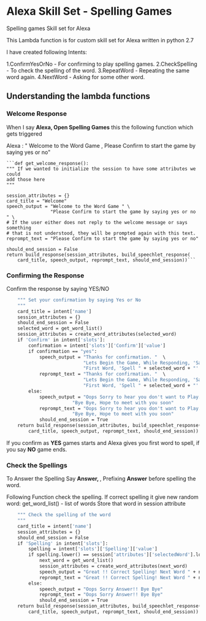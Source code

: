 # Alexa Skill Set - Spelling Games
Spelling games Skill set for Alexa

This Lambda function is for custom skill set for Alexa written in python 2.7

I have created following Intents:

1.ConfirmYesOrNo -  For confirming to play spelling games.
2.CheckSpelling -  To check the spelling of the word.
3.RepeatWord -  Repeating the same word again.
4.NextWord - Asking for some other word.

## Understanding the lambda functions

### Welcome Response

When I say **Alexa, Open Spelling Games** this the following function which gets triggered

Alexa : " Welcome to the Word Game , Please Confirm to start the game by saying yes or no"

    ```def get_welcome_response():                                                                          
    """ If we wanted to initialize the session to have some attributes we could                      
    add those here                                                                                   
    """                                                                                              
                                                                                                     
    session_attributes = {}                                                                          
    card_title = "Welcome"                                                                           
    speech_output = "Welcome to the Word Game " \                                                    
                    "Please Confirm to start the game by saying yes or no " \                        
    # If the user either does not reply to the welcome message or says something                     
    # that is not understood, they will be prompted again with this text.                            
    reprompt_text = "Please Confirm to start the game by saying yes or no"                           
                                                                                                     
    should_end_session = False                                                                       
    return build_response(session_attributes, build_speechlet_response(                              
        card_title, speech_output, reprompt_text, should_end_session))```
        
### Confirming the Response

Confirm the response by saying YES/NO

```def get_confirmation(intent, session):                                                               
    """ Set your confirmation by saying Yes or No                                                    
    """                                                                                              
    card_title = intent['name']                                                                      
    session_attributes = {}                                                                          
    should_end_session = False                                                                       
    selected_word = get_word_list()                                                                  
    session_attributes = create_word_attributes(selected_word)                                       
    if 'Confirm' in intent['slots']:                                                                 
        confirmation = intent['slots']['Confirm']['value']                                           
        if confirmation == "yes":                                                                    
            speech_output = "Thanks for confirmation. "  \                                           
                            "Lets Begin the Game, While Responding, 'Say Answer, and then spell the Word'. " \
                            "First Word, 'Spell " + selected_word + "'."                             
            reprompt_text = "Thanks for confirmation. "  \                                           
                            "Lets Begin the Game, While Responding, 'Say Answer, and then spell the Word'. " \
                            "First Word, 'Spell " + selected_word + "'."                             
        else:                                                                                        
            speech_output = "Oops Sorry to hear you don't want to Play." \                           
                        "Bye Bye, Hope to meet with you soon"                                        
            reprompt_text = "Oops Sorry to hear you don't want to Play." \                           
                        "Bye Bye, Hope to meet with you soon"                                        
            should_end_session = True  
    return build_response(session_attributes, build_speechlet_response(                              
        card_title, speech_output, reprompt_text, should_end_session))                                                                    
   ```                                                                                                  
                             
                                                                     
If you confirm as **YES** games starts and Alexa gives you first word to spell, if you say **NO** game ends.

### Check the Spellings

To Answer the Spelling Say **Answer, <!Spell that word>** , Prefixing **Answer** before spelling the word.

Following Function check the spelling. If correct spelling it give new random word:
get_word_list() -  list of words
Store that word in session attribute 
                                                                                                     
```def check_spelling(intent, session):                                                                 
    """ Check the spelling of the word                                                               
    """                                                                                              
    card_title = intent['name']                                                                      
    session_attributes = {}                                                                          
    should_end_session = False                                                                       
    if 'Spelling' in intent['slots']:                                                                
        spelling = intent['slots']['Spelling']['value']                                              
        if spelling.lower() == session['attributes']['selectedWord'].lower():                        
            next_word = get_word_list()                                                              
            session_attributes = create_word_attributes(next_word)                                   
            speech_output = "Great !! Correct Spelling! Next Word " + next_word + "."                                                                                        
            reprompt_text = "Great !! Correct Spelling! Next Word " + next_word + "."                 
        else:                                                                                        
            speech_output = "Oops Sorry Answer!! Bye Bye"                                            
            reprompt_text = "Oops Sorry Answer!! Bye Bye"                                            
            should_end_session = True                                                                  
    return build_response(session_attributes, build_speechlet_response(                              
        card_title, speech_output, reprompt_text, should_end_session)) ```
        
        

